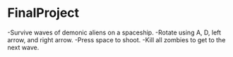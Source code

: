 # FinalProject
-Survive waves of demonic aliens on a spaceship.
-Rotate using A, D, left arrow, and right arrow.
-Press space to shoot.
-Kill all zombies to get to the next wave. 

